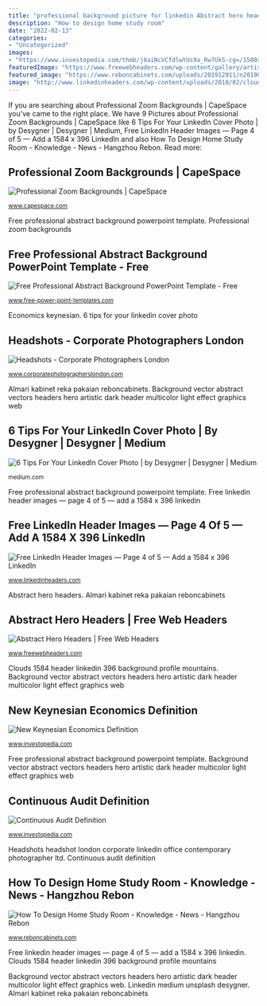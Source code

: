 ```yaml
---
title: "professional background picture for linkedin Abstract hero headers"
description: "How to design home study room"
date: "2022-02-13"
categories:
- "Uncategorized"
images:
- "https://www.investopedia.com/thmb/j8aiNcVCfdlwYUs9a_Rw7UkS-cg=/1500x988/filters:fill(auto,1)/GettyImages-1060422076-cf32b11997a4491db95ec81f39cf5a5c.jpg"
featuredImage: "https://www.freewebheaders.com/wp-content/gallery/artistic-abstract-hero-headers/multicolor-light-effect-on-dark-background-vector.jpg"
featured_image: "https://www.reboncabinets.com/uploads/201912911/n201908261617493647304.jpg"
image: "http://www.linkedinheaders.com/wp-content/uploads/2018/02/clouds-header.jpg"
---
```


If you are searching about Professional Zoom Backgrounds | CapeSpace you've came to the right place. We have 9 Pictures about Professional Zoom Backgrounds | CapeSpace like 6 Tips For Your LinkedIn Cover Photo | by Desygner | Desygner | Medium, Free LinkedIn Header Images — Page 4 of 5 — Add a 1584 x 396 LinkedIn and also How To Design Home Study Room - Knowledge - News - Hangzhou Rebon. Read more:

## Professional Zoom Backgrounds | CapeSpace

![Professional Zoom Backgrounds | CapeSpace](https://www.capespace.com/wp-content/uploads/2020/05/CapeSpace-Zoom-7.jpg "How to design home study room")

<small>www.capespace.com</small>

Free professional abstract background powerpoint template. Professional zoom backgrounds

## Free Professional Abstract Background PowerPoint Template - Free

![Free Professional Abstract Background PowerPoint Template - Free](https://cdn.free-power-point-templates.com/wp-content/uploads/2019/07/161032-background-template-16x9-3.jpg "6 tips for your linkedin cover photo")

<small>www.free-power-point-templates.com</small>

Economics keynesian. 6 tips for your linkedin cover photo

## Headshots - Corporate Photographers London

![Headshots - Corporate Photographers London](https://www.corporatephotographerslondon.com/wp-content/uploads/2016/06/LinkedIn-photographer-London.jpg "Linkedin medium unsplash desygner")

<small>www.corporatephotographerslondon.com</small>

Almari kabinet reka pakaian reboncabinets. Background vector abstract vectors headers hero artistic dark header multicolor light effect graphics web

## 6 Tips For Your LinkedIn Cover Photo | By Desygner | Desygner | Medium

![6 Tips For Your LinkedIn Cover Photo | by Desygner | Desygner | Medium](https://miro.medium.com/max/1200/1*9tYFt5kA946u09wPwNZafg.jpeg "6 tips for your linkedin cover photo")

<small>medium.com</small>

Free professional abstract background powerpoint template. Free linkedin header images — page 4 of 5 — add a 1584 x 396 linkedin

## Free LinkedIn Header Images — Page 4 Of 5 — Add A 1584 X 396 LinkedIn

![Free LinkedIn Header Images — Page 4 of 5 — Add a 1584 x 396 LinkedIn](http://www.linkedinheaders.com/wp-content/uploads/2018/02/clouds-header.jpg "Economics keynesian")

<small>www.linkedinheaders.com</small>

Abstract hero headers. Almari kabinet reka pakaian reboncabinets

## Abstract Hero Headers | Free Web Headers

![Abstract Hero Headers | Free Web Headers](https://www.freewebheaders.com/wp-content/gallery/artistic-abstract-hero-headers/multicolor-light-effect-on-dark-background-vector.jpg "Free linkedin header images — page 4 of 5 — add a 1584 x 396 linkedin")

<small>www.freewebheaders.com</small>

Clouds 1584 header linkedin 396 background profile mountains. Background vector abstract vectors headers hero artistic dark header multicolor light effect graphics web

## New Keynesian Economics Definition

![New Keynesian Economics Definition](https://www.investopedia.com/thmb/j8aiNcVCfdlwYUs9a_Rw7UkS-cg=/1500x988/filters:fill(auto,1)/GettyImages-1060422076-cf32b11997a4491db95ec81f39cf5a5c.jpg "6 tips for your linkedin cover photo")

<small>www.investopedia.com</small>

Free professional abstract background powerpoint template. Background vector abstract vectors headers hero artistic dark header multicolor light effect graphics web

## Continuous Audit Definition

![Continuous Audit Definition](https://www.investopedia.com/thmb/mErwlCnp-FgwYCyCRsmDbPXdeR8=/2121x1413/filters:fill(auto,1)/GettyImages-836422302-f118776c7be1415787f18c2190fba95d.jpg "Almari kabinet reka pakaian reboncabinets")

<small>www.investopedia.com</small>

Headshots headshot london corporate linkedin office contemporary photographer ltd. Continuous audit definition

## How To Design Home Study Room - Knowledge - News - Hangzhou Rebon

![How To Design Home Study Room - Knowledge - News - Hangzhou Rebon](https://www.reboncabinets.com/uploads/201912911/n201908261617493647304.jpg "6 tips for your linkedin cover photo")

<small>www.reboncabinets.com</small>

Free linkedin header images — page 4 of 5 — add a 1584 x 396 linkedin. Clouds 1584 header linkedin 396 background profile mountains

Background vector abstract vectors headers hero artistic dark header multicolor light effect graphics web. Linkedin medium unsplash desygner. Almari kabinet reka pakaian reboncabinets
